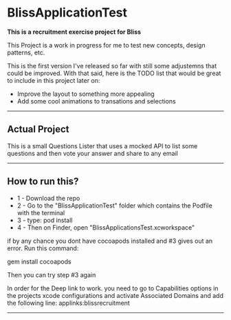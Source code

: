# BlissApplicationTest

**This is a recruitment exercise project for Bliss**

This Project is a work in progress for me to test new concepts, design patterns, etc.

This is the first version I've released so far with still some adjustemns that could be improved. With that said, here is the TODO list that would be great to include in this project later on:

- Improve the layout to something more appealing
- Add some cool animations to transations and selections

---

## Actual Project

This is a small Questions Lister that uses a mocked API to list some questions and then vote your answer and share to any email

---

## How to run this?

- 1 - Download the repo
- 2 - Go to the "BlissApplicationTest" folder which contains the Podfile with the terminal
- 3 - type: pod install
- 4 - Then on Finder, open "BlissApplicationsTest.xcworkspace"

if by any chance you dont have cocoapods installed and #3 gives out an error. Run this command:

gem install cocoapods

Then you can try step #3 again

In order for the Deep link to work. you need to go to Capabilities options in the projects xcode configurations and activate Associated Domains and add the following line:
applinks:blissrecruitment

---

